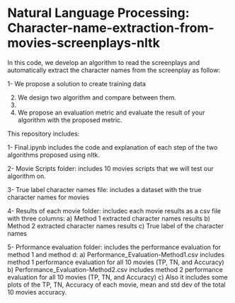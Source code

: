 # Natural Language Processing: Character-name-extraction-from-movies-screenplays-nltk

In this code, we develop an algorithm to read the screenplays and automatically extract the character names from the screenplay as follow:

1- We propose a solution to create training data

2. We design two algorithm and compare between them.
3. 
4. We propose an evaluation metric and evaluate the result of your algorithm with the proposed metric.

This repository includes:

1- Final.ipynb includes the code and explanation of each step of the two algorithms proposed using nltk.

2- Movie Scripts folder: includes 10 movies scripts that we will test our algorithm on.

3- True label character names file: includes a dataset with the true character names for movies

4- Results of each movie folder: includec each movie results as a csv file with three columns:
   a) Method 1 extracted character names results 
   b) Method 2 extracted character names results
   c) True label of the character names
   
5- Prformance evaluation folder: includes the performance evaluation for method 1 and method d:
   a) Performance_Evaluation-Method1.csv includes method 1 performance evaluation for all 10 movies (TP, TN, and Accuracy)
   b) Performance_Evaluation-Method2.csv includes method 2 performance evaluation for all 10 movies (TP, TN, and Accuracy)
   c) Also it includes some plots of the TP, TN, Accuracy of each movie, mean and std dev of the total 10 movies accuracy.
